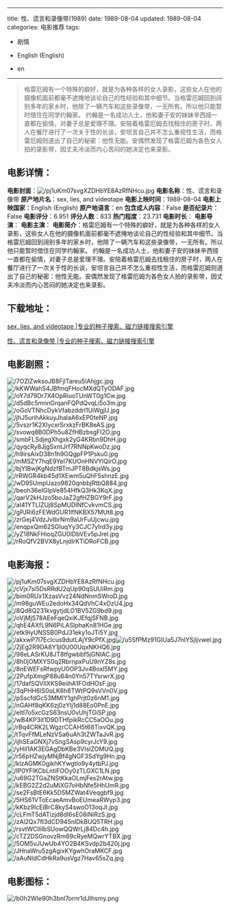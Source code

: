 
---
title: 性、谎言和录像带(1989)
date: 1989-08-04
updated: 1989-08-04
categories: 电影推荐
tags:
- 剧情

- English (English)
- en
---


> 格雷厄姆有一个特殊的癖好，就是为各种各样的女人录影，这些女人在他的摄像机面前都毫不遮掩地谈论自己的性经验和其中细节。当格雷厄姆回到阔别多年的家乡时，他除了一辆汽车和这些录像带，一无所有。所以他只能暂时借住在同学约翰家。 约翰是一名成功人士，他和妻子安的妹妹辛西娅一直都在偷情，对妻子总是爱理不理。安陪着格雷厄姆去找租住的房子时，两人在餐厅进行了一次关于性的长谈，安坦言自己并不怎么重视性生活，而格雷厄姆则道出了自己的秘密：他性无能。安偶然发现了格雷厄姆为各色女人拍的录影带，因丈夫冷淡而内心苦闷的她决定也来录影。

## **电影详情**：

**电影封面**：<img src="https://image.tmdb.org/t/p/w200/pj1uKm07svgXZDHbYE8AzRfNHcu.jpg" alt="/pj1uKm07svgXZDHbYE8AzRfNHcu.jpg" title="/pj1uKm07svgXZDHbYE8AzRfNHcu.jpg">
**电影名称**：性、谎言和录像带
**原产地片名**：sex, lies, and videotape
**电影上映时间**：1989-08-04
**电影上映国家**：English (English)
**原产地语言**：en
**包含成人内容**：False
**是否纪录片**：False
**电影评分**：6.951
**评分人数**：833
**热门程度**：23.731
**电影时长**：
**电影导演**：
**电影主演**：
**电影简介**：格雷厄姆有一个特殊的癖好，就是为各种各样的女人录影，这些女人在他的摄像机面前都毫不遮掩地谈论自己的性经验和其中细节。当格雷厄姆回到阔别多年的家乡时，他除了一辆汽车和这些录像带，一无所有。所以他只能暂时借住在同学约翰家。 约翰是一名成功人士，他和妻子安的妹妹辛西娅一直都在偷情，对妻子总是爱理不理。安陪着格雷厄姆去找租住的房子时，两人在餐厅进行了一次关于性的长谈，安坦言自己并不怎么重视性生活，而格雷厄姆则道出了自己的秘密：他性无能。安偶然发现了格雷厄姆为各色女人拍的录影带，因丈夫冷淡而内心苦闷的她决定也来录影。

## **下载地址**：
[sex, lies, and videotape |专业的种子搜索、磁力链接搜索引擎](https://movie.amd794.com:2083/?search=sex%2C%20lies%2C%20and%20videotape&ordering=&mode=match_phrase&page_size=10&page=1)

[性、谎言和录像带 |专业的种子搜索、磁力链接搜索引擎](https://movie.amd794.com:2083/?search=%E6%80%A7%E3%80%81%E8%B0%8E%E8%A8%80%E5%92%8C%E5%BD%95%E5%83%8F%E5%B8%A6&ordering=&mode=match_phrase&page_size=10&page=1)
 

## **电影剧照**：
<img src="https://image.tmdb.org/t/p/original/7OZlZwksoJB8FjlTareu5IAhjgc.jpg" alt="/7OZlZwksoJB8FjlTareu5IAhjgc.jpg" title="/7OZlZwksoJB8FjlTareu5IAhjgc.jpg"><img src="https://image.tmdb.org/t/p/original/kKWWahS4JBfmqFHocMXdQTyODAF.jpg" alt="/kKWWahS4JBfmqFHocMXdQTyODAF.jpg" title="/kKWWahS4JBfmqFHocMXdQTyODAF.jpg"><img src="https://image.tmdb.org/t/p/original/oY7d79Dr7X4OpRiuoTUnWT0g1Cw.jpg" alt="/oY7d79Dr7X4OpRiuoTUnWT0g1Cw.jpg" title="/oY7d79Dr7X4OpRiuoTUnWT0g1Cw.jpg"><img src="https://image.tmdb.org/t/p/original/d5dBc5mnnGrqanFQPdQvqLi5o3m.jpg" alt="/d5dBc5mnnGrqanFQPdQvqLi5o3m.jpg" title="/d5dBc5mnnGrqanFQPdQvqLi5o3m.jpg"><img src="https://image.tmdb.org/t/p/original/oGoVTNhcDykVfabzddrl1UiWgjU.jpg" alt="/oGoVTNhcDykVfabzddrl1UiWgjU.jpg" title="/oGoVTNhcDykVfabzddrl1UiWgjU.jpg"><img src="https://image.tmdb.org/t/p/original/jhJ5unhAkkuyJhalaA6xEP0teNP.jpg" alt="/jhJ5unhAkkuyJhalaA6xEP0teNP.jpg" title="/jhJ5unhAkkuyJhalaA6xEP0teNP.jpg"><img src="https://image.tmdb.org/t/p/original/5vszr1K2XIycxrSrxkzFrBK8eAS.jpg" alt="/5vszr1K2XIycxrSrxkzFrBK8eAS.jpg" title="/5vszr1K2XIycxrSrxkzFrBK8eAS.jpg"><img src="https://image.tmdb.org/t/p/original/svowq8B0DPh5u8ZfHBzbsgFI2O.jpg" alt="/svowq8B0DPh5u8ZfHBzbsgFI2O.jpg" title="/svowq8B0DPh5u8ZfHBzbsgFI2O.jpg"><img src="https://image.tmdb.org/t/p/original/smbFLSdjegXhgxk2yG4KRbn9DhH.jpg" alt="/smbFLSdjegXhgxk2yG4KRbn9DhH.jpg" title="/smbFLSdjegXhgxk2yG4KRbn9DhH.jpg"><img src="https://image.tmdb.org/t/p/original/qyqcRy8JjgSxntJrf7RNNpKwoDz.jpg" alt="/qyqcRy8JjgSxntJrf7RNNpKwoDz.jpg" title="/qyqcRy8JjgSxntJrf7RNNpKwoDz.jpg"><img src="https://image.tmdb.org/t/p/original/h9irsAixD38n1h9GQgpFP1Psku0.jpg" alt="/h9irsAixD38n1h9GQgpFP1Psku0.jpg" title="/h9irsAixD38n1h9GQgpFP1Psku0.jpg"><img src="https://image.tmdb.org/t/p/original/mMSZY7hqE9YeI7KUOnHNVYlQirO.jpg" alt="/mMSZY7hqE9YeI7KUOnHNVYlQirO.jpg" title="/mMSZY7hqE9YeI7KUOnHNVYlQirO.jpg"><img src="https://image.tmdb.org/t/p/original/bjYIBwjKgNdzfBTmJPT8BdkjsWs.jpg" alt="/bjYIBwjKgNdzfBTmJPT8BdkjsWs.jpg" title="/bjYIBwjKgNdzfBTmJPT8BdkjsWs.jpg"><img src="https://image.tmdb.org/t/p/original/rRWGR4kb45d1XEwm5uQhF5shnzE.jpg" alt="/rRWGR4kb45d1XEwm5uQhF5shnzE.jpg" title="/rRWGR4kb45d1XEwm5uQhF5shnzE.jpg"><img src="https://image.tmdb.org/t/p/original/wD95UmpUazo9820qnbbjRtbQ884.jpg" alt="/wD95UmpUazo9820qnbbjRtbQ884.jpg" title="/wD95UmpUazo9820qnbbjRtbQ884.jpg"><img src="https://image.tmdb.org/t/p/original/beoh36eIGIpVe854HfkQ3Hk3KqX.jpg" alt="/beoh36eIGIpVe854HfkQ3Hk3KqX.jpg" title="/beoh36eIGIpVe854HfkQ3Hk3KqX.jpg"><img src="https://image.tmdb.org/t/p/original/qarV2kHJzo5boJaZ2gfHZBGY9rF.jpg" alt="/qarV2kHJzo5boJaZ2gfHZBGY9rF.jpg" title="/qarV2kHJzo5boJaZ2gfHZBGY9rF.jpg"><img src="https://image.tmdb.org/t/p/original/aI41YTLIZUj8SpMUDINfCvkvmCS.jpg" alt="/aI41YTLIZUj8SpMUDINfCvkvmCS.jpg" title="/aI41YTLIZUj8SpMUDINfCvkvmCS.jpg"><img src="https://image.tmdb.org/t/p/original/gPJRi6zFEWdGUR1lfNKBX57MUt8.jpg" alt="/gPJRi6zFEWdGUR1lfNKBX57MUt8.jpg" title="/gPJRi6zFEWdGUR1lfNKBX57MUt8.jpg"><img src="https://image.tmdb.org/t/p/original/zrGej4VdzJvIbrNm9aUrFuUjcwu.jpg" alt="/zrGej4VdzJvIbrNm9aUrFuUjcwu.jpg" title="/zrGej4VdzJvIbrNm9aUrFuUjcwu.jpg"><img src="https://image.tmdb.org/t/p/original/enqpxQm62SGIuqYy3CJC7yIrd3y.jpg" alt="/enqpxQm62SGIuqYy3CJC7yIrd3y.jpg" title="/enqpxQm62SGIuqYy3CJC7yIrd3y.jpg"><img src="https://image.tmdb.org/t/p/original/yZ18NkFHioqZGU0IDbVEv5pJrel.jpg" alt="/yZ18NkFHioqZGU0IDbVEv5pJrel.jpg" title="/yZ18NkFHioqZGU0IDbVEv5pJrel.jpg"><img src="https://image.tmdb.org/t/p/original/rRoQfV2BVX8yLnjdlrKTiDRoFCB.jpg" alt="/rRoQfV2BVX8yLnjdlrKTiDRoFCB.jpg" title="/rRoQfV2BVX8yLnjdlrKTiDRoFCB.jpg">

## **电影海报**：
<img src="https://image.tmdb.org/t/p/original/pj1uKm07svgXZDHbYE8AzRfNHcu.jpg" alt="/pj1uKm07svgXZDHbYE8AzRfNHcu.jpg" title="/pj1uKm07svgXZDHbYE8AzRfNHcu.jpg"><img src="https://image.tmdb.org/t/p/original/cVjx7si5DsRRdU2qUp90qSUUiRm.jpg" alt="/cVjx7si5DsRRdU2qUp90qSUUiRm.jpg" title="/cVjx7si5DsRRdU2qUp90qSUUiRm.jpg"><img src="https://image.tmdb.org/t/p/original/bim0RUx1XzasVvz24NdNnmSWroD.jpg" alt="/bim0RUx1XzasVvz24NdNnmSWroD.jpg" title="/bim0RUx1XzasVvz24NdNnmSWroD.jpg"><img src="https://image.tmdb.org/t/p/original/m98guWEu2edoHx34QdVhC4xOzU4.jpg" alt="/m98guWEu2edoHx34QdVhC4xOzU4.jpg" title="/m98guWEu2edoHx34QdVhC4xOzU4.jpg"><img src="https://image.tmdb.org/t/p/original/8Qd8Q231kvgytjdLO1BV5ZG9bd9.jpg" alt="/8Qd8Q231kvgytjdLO1BV5ZG9bd9.jpg" title="/8Qd8Q231kvgytjdLO1BV5ZG9bd9.jpg"><img src="https://image.tmdb.org/t/p/original/oVjMjS78AEeFqeQxiKJEfqjSFNB.jpg" alt="/oVjMjS78AEeFqeQxiKJEfqjSFNB.jpg" title="/oVjMjS78AEeFqeQxiKJEfqjSFNB.jpg"><img src="https://image.tmdb.org/t/p/original/qhE4AXfL9N6PiLASIphaKn81HGe.jpg" alt="/qhE4AXfL9N6PiLASIphaKn81HGe.jpg" title="/qhE4AXfL9N6PiLASIphaKn81HGe.jpg"><img src="https://image.tmdb.org/t/p/original/etk9iyUNSSB0PdJ31eky1oJTi5Y.jpg" alt="/etk9iyUNSSB0PdJ31eky1oJTi5Y.jpg" title="/etk9iyUNSSB0PdJ31eky1oJTi5Y.jpg"><img src="https://image.tmdb.org/t/p/original/akxwP7I7EcIcus9dutLAjY9cPfX.jpg" alt="/akxwP7I7EcIcus9dutLAjY9cPfX.jpg" title="/akxwP7I7EcIcus9dutLAjY9cPfX.jpg"><img src="https://image.tmdb.org/t/p/original/u5SfPMz91GIUa5J7nIYSjljvwel.jpg" alt="/u5SfPMz91GIUa5J7nIYSjljvwel.jpg" title="/u5SfPMz91GIUa5J7nIYSjljvwel.jpg"><img src="https://image.tmdb.org/t/p/original/ZjEg2R9DA8Y1jI0U00UqxNKHQ6.jpg" alt="/ZjEg2R9DA8Y1jI0U00UqxNKHQ6.jpg" title="/ZjEg2R9DA8Y1jI0U00UqxNKHQ6.jpg"><img src="https://image.tmdb.org/t/p/original/98eLASrKU8JT8tfgwbbf5jGNIAC.jpg" alt="/98eLASrKU8JT8tfgwbbf5jGNIAC.jpg" title="/98eLASrKU8JT8tfgwbbf5jGNIAC.jpg"><img src="https://image.tmdb.org/t/p/original/8h0jOMXYS0q2RbrnpxPuU9nYZ8s.jpg" alt="/8h0jOMXYS0q2RbrnpxPuU9nYZ8s.jpg" title="/8h0jOMXYS0q2RbrnpxPuU9nYZ8s.jpg"><img src="https://image.tmdb.org/t/p/original/8nEWEFsRfwpyU0OP3Jv4Boxl5MY.jpg" alt="/8nEWEFsRfwpyU0OP3Jv4Boxl5MY.jpg" title="/8nEWEFsRfwpyU0OP3Jv4Boxl5MY.jpg"><img src="https://image.tmdb.org/t/p/original/2PufpXmgP88u64n0Yn57TYsrwrX.jpg" alt="/2PufpXmgP88u64n0Yn57TYsrwrX.jpg" title="/2PufpXmgP88u64n0Yn57TYsrwrX.jpg"><img src="https://image.tmdb.org/t/p/original/17dafSQVIlXKS9eiihA1FOdHOsF.jpg" alt="/17dafSQVIlXKS9eiihA1FOdHOsF.jpg" title="/17dafSQVIlXKS9eiihA1FOdHOsF.jpg"><img src="https://image.tmdb.org/t/p/original/3qPHH6lS0oLK6h8TWtPQ9sVVn0V.jpg" alt="/3qPHH6lS0oLK6h8TWtPQ9sVVn0V.jpg" title="/3qPHH6lS0oLK6h8TWtPQ9sVVn0V.jpg"><img src="https://image.tmdb.org/t/p/original/pSscfdGc53MMlY1ghPrjt0z6nM1.jpg" alt="/pSscfdGc53MMlY1ghPrjt0z6nM1.jpg" title="/pSscfdGc53MMlY1ghPrjt0z6nM1.jpg"><img src="https://image.tmdb.org/t/p/original/nGAHf8qKK6zj0zYIj1d88Eo0PnE.jpg" alt="/nGAHf8qKK6zj0zYIj1d88Eo0PnE.jpg" title="/nGAHf8qKK6zj0zYIj1d88Eo0PnE.jpg"><img src="https://image.tmdb.org/t/p/original/eltl7o5xcGzS63nsU0vUhjTGiSP.jpg" alt="/eltl7o5xcGzS63nsU0vUhjTGiSP.jpg" title="/eltl7o5xcGzS63nsU0vUhjTGiSP.jpg"><img src="https://image.tmdb.org/t/p/original/wB4KP3it1D9DTHfpikRcCC5aOOu.jpg" alt="/wB4KP3it1D9DTHfpikRcCC5aOOu.jpg" title="/wB4KP3it1D9DTHfpikRcCC5aOOu.jpg"><img src="https://image.tmdb.org/t/p/original/rBq4CRK2LWgzrCCAH5t68TixvQK.jpg" alt="/rBq4CRK2LWgzrCCAH5t68TixvQK.jpg" title="/rBq4CRK2LWgzrCCAH5t68TixvQK.jpg"><img src="https://image.tmdb.org/t/p/original/tTqvFfMLeNzVSa6uAh3tZWTaJvR.jpg" alt="/tTqvFfMLeNzVSa6uAh3tZWTaJvR.jpg" title="/tTqvFfMLeNzVSa6uAh3tZWTaJvR.jpg"><img src="https://image.tmdb.org/t/p/original/ijhSEaGNXj7vSngSAsp9cyrJcY9.jpg" alt="/ijhSEaGNXj7vSngSAsp9cyrJcY9.jpg" title="/ijhSEaGNXj7vSngSAsp9cyrJcY9.jpg"><img src="https://image.tmdb.org/t/p/original/yHiI1AK3EGAgDbKBe3VIsIZOMUQ.jpg" alt="/yHiI1AK3EGAgDbKBe3VIsIZOMUQ.jpg" title="/yHiI1AK3EGAgDbKBe3VIsIZOMUQ.jpg"><img src="https://image.tmdb.org/t/p/original/r56pHZwjyMNjBf4gNGF3SdYg9Hn.jpg" alt="/r56pHZwjyMNjBf4gNGF3SdYg9Hn.jpg" title="/r56pHZwjyMNjBf4gNGF3SdYg9Hn.jpg"><img src="https://image.tmdb.org/t/p/original/klzAGMK0gikhKYwgtlo9y4ytbPJ.jpg" alt="/klzAGMK0gikhKYwgtlo9y4ytbPJ.jpg" title="/klzAGMK0gikhKYwgtlo9y4ytbPJ.jpg"><img src="https://image.tmdb.org/t/p/original/lP0YFlKCbLntiFOOy0zTLGXC1LN.jpg" alt="/lP0YFlKCbLntiFOOy0zTLGXC1LN.jpg" title="/lP0YFlKCbLntiFOOy0zTLGXC1LN.jpg"><img src="https://image.tmdb.org/t/p/original/u69G2TGaZNStKkaOLmjFes2rAtw.jpg" alt="/u69G2TGaZNStKkaOLmjFes2rAtw.jpg" title="/u69G2TGaZNStKkaOLmjFes2rAtw.jpg"><img src="https://image.tmdb.org/t/p/original/kEBG2Z2d2uMiXG7oHbNfe5HhUmR.jpg" alt="/kEBG2Z2d2uMiXG7oHbNfe5HhUmR.jpg" title="/kEBG2Z2d2uMiXG7oHbNfe5HhUmR.jpg"><img src="https://image.tmdb.org/t/p/original/se2FsBtE6Kk5D5MZWat4Veqgbf9.jpg" alt="/se2FsBtE6Kk5D5MZWat4Veqgbf9.jpg" title="/se2FsBtE6Kk5D5MZWat4Veqgbf9.jpg"><img src="https://image.tmdb.org/t/p/original/5HS61VToEcaeAmvBoEUmeaRWyp3.jpg" alt="/5HS61VToEcaeAmvBoEUmeaRWyp3.jpg" title="/5HS61VToEcaeAmvBoEUmeaRWyp3.jpg"><img src="https://image.tmdb.org/t/p/original/kKbz9IcEiBrC8kyS4swoO13oqJI.jpg" alt="/kKbz9IcEiBrC8kyS4swoO13oqJI.jpg" title="/kKbz9IcEiBrC8kyS4swoO13oqJI.jpg"><img src="https://image.tmdb.org/t/p/original/cLFmT5dATizjd8dI6sE08iNiRzS.jpg" alt="/cLFmT5dATizjd8dI6sE08iNiRzS.jpg" title="/cLFmT5dATizjd8dI6sE08iNiRzS.jpg"><img src="https://image.tmdb.org/t/p/original/zAl2Qx7fI3dCD945nIDkBUQ5TRH.jpg" alt="/zAl2Qx7fI3dCD945nIDkBUQ5TRH.jpg" title="/zAl2Qx7fI3dCD945nIDkBUQ5TRH.jpg"><img src="https://image.tmdb.org/t/p/original/rsvtWCllilbSUowQQWrLj84Dc4h.jpg" alt="/rsvtWCllilbSUowQQWrLj84Dc4h.jpg" title="/rsvtWCllilbSUowQQWrLj84Dc4h.jpg"><img src="https://image.tmdb.org/t/p/original/cTZ2DSGnovzRm69cRyeMQwrYTBX.jpg" alt="/cTZ2DSGnovzRm69cRyeMQwrYTBX.jpg" title="/cTZ2DSGnovzRm69cRyeMQwrYTBX.jpg"><img src="https://image.tmdb.org/t/p/original/5OM5vJUwUb4YO2B4KSvdp2b420j.jpg" alt="/5OM5vJUwUb4YO2B4KSvdp2b420j.jpg" title="/5OM5vJUwUb4YO2B4KSvdp2b420j.jpg"><img src="https://image.tmdb.org/t/p/original/JHnaWru5zgAgixKYgwhOraMKCF.jpg" alt="/JHnaWru5zgAgixKYgwhOraMKCF.jpg" title="/JHnaWru5zgAgixKYgwhOraMKCF.jpg"><img src="https://image.tmdb.org/t/p/original/aAuNldCdHkRa9usVgz7Hav65sZq.jpg" alt="/aAuNldCdHkRa9usVgz7Hav65sZq.jpg" title="/aAuNldCdHkRa9usVgz7Hav65sZq.jpg">

## **电影图标**：
<img src="https://image.tmdb.org/t/p/original/b0h2WIe90h3bnl7ornr1dJlhsmy.png" alt="/b0h2WIe90h3bnl7ornr1dJlhsmy.png" title="/b0h2WIe90h3bnl7ornr1dJlhsmy.png">
